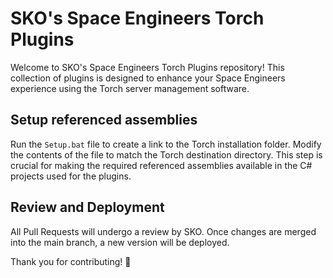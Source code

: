 # SKO's Space Engineers Torch Plugins

Welcome to SKO's Space Engineers Torch Plugins repository! This collection of plugins is designed to enhance your Space Engineers experience using the Torch server management software.

## Setup referenced assemblies

Run the `Setup.bat` file to create a link to the Torch installation folder. Modify the contents of the file to match the Torch destination directory.
This step is crucial for making the required referenced assemblies available in the C# projects used for the plugins.

## Review and Deployment

All Pull Requests will undergo a review by SKO. Once changes are merged into the main branch, a new version will be deployed.

Thank you for contributing! 🚀